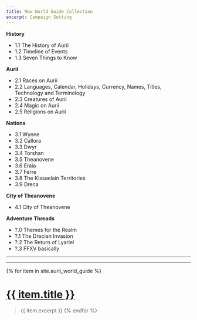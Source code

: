 ```yaml
---
title: New World Guide Collection
excerpt: Campaign Setting 
---
```


**History**
* 1.1 The History of Aurii
* 1.2 Timeline of Events
* 1.3 Seven Things to Know

**Aurii**
* 2.1 Races on Aurii
* 2.2 Languages, Calendar, Holidays, Currency, Names, Titles, Technology and Terminology
* 2.3 Creatures of Aurii
* 2.4 Magic on Aurii
* 2.5 Religions on Aurii

**Nations**
* 3.1 Wynne
* 3.2 Callora
* 3.3 Dwyr
* 3.4 Torshan
* 3.5 Theanovene
* 3.6 Eraia
* 3.7 Ferre
* 3.8 The Kissaelain Territories
* 3.9 Dreca

**City of Theanovene**
* 4.1 City of Theanovene

**Adventure Threads**
* ?.0 Themes for the Realm
* ?.1 The Drecian Invasion
* ?.2 The Return of Lyarlel
* ?.3 FFXV basically

---

--- 

{% for item in site.aurii_world_guide %}
# [{{ item.title }}]({{site.baseurl}}{{item.url}})
> {{ item.excerpt }}
{% endfor %}